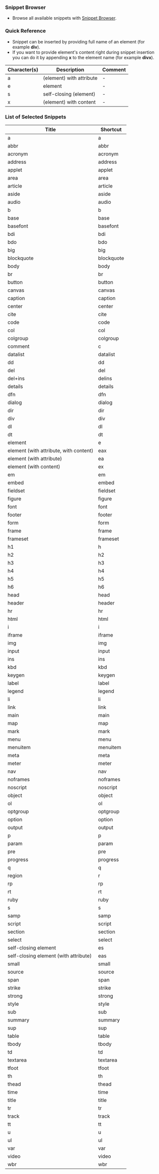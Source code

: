 ### Snippet Browser

* Browse all available snippets with [Snippet Browser](http://pihrt.net/snippetica/snippets?engine=vscode&language=html).

### Quick Reference

* Snippet can be inserted by providing full name of an element (for example **div**).
* If you want to provide element's content right during snippet insertion you can do it by appending **x** to the element name (for example **divx**).

Character\(s\) | Description | Comment
------------ | ----------- | -------
a|\(element\) with attribute|\-
e|element|\-
s|self\-closing \(element\)|\-
x|\(element\) with content|\-

### List of Selected Snippets

Title | Shortcut
----- | --------
a|a
abbr|abbr
acronym|acronym
address|address
applet|applet
area|area
article|article
aside|aside
audio|audio
b|b
base|base
basefont|basefont
bdi|bdi
bdo|bdo
big|big
blockquote|blockquote
body|body
br|br
button|button
canvas|canvas
caption|caption
center|center
cite|cite
code|code
col|col
colgroup|colgroup
comment|c
datalist|datalist
dd|dd
del|del
del\+ins|delins
details|details
dfn|dfn
dialog|dialog
dir|dir
div|div
dl|dl
dt|dt
element|e
element \(with attribute, with content\)|eax
element \(with attribute\)|ea
element \(with content\)|ex
em|em
embed|embed
fieldset|fieldset
figure|figure
font|font
footer|footer
form|form
frame|frame
frameset|frameset
h1|h
h2|h2
h3|h3
h4|h4
h5|h5
h6|h6
head|head
header|header
hr|hr
html|html
i|i
iframe|iframe
img|img
input|input
ins|ins
kbd|kbd
keygen|keygen
label|label
legend|legend
li|li
link|link
main|main
map|map
mark|mark
menu|menu
menuitem|menuitem
meta|meta
meter|meter
nav|nav
noframes|noframes
noscript|noscript
object|object
ol|ol
optgroup|optgroup
option|option
output|output
p|p
param|param
pre|pre
progress|progress
q|q
region|r
rp|rp
rt|rt
ruby|ruby
s|s
samp|samp
script|script
section|section
select|select
self\-closing element|es
self\-closing element \(with attribute\)|eas
small|small
source|source
span|span
strike|strike
strong|strong
style|style
sub|sub
summary|summary
sup|sup
table|table
tbody|tbody
td|td
textarea|textarea
tfoot|tfoot
th|th
thead|thead
time|time
title|title
tr|tr
track|track
tt|tt
u|u
ul|ul
var|var
video|video
wbr|wbr
